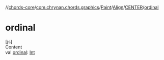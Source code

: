 //[chords-core](../../../../../index.md)/[com.chrynan.chords.graphics](../../../index.md)/[Paint](../../index.md)/[Align](../index.md)/[CENTER](index.md)/[ordinal](ordinal.md)



# ordinal  
[js]  
Content  
val [ordinal](ordinal.md): [Int](https://kotlinlang.org/api/latest/jvm/stdlib/kotlin/-int/index.html)  



